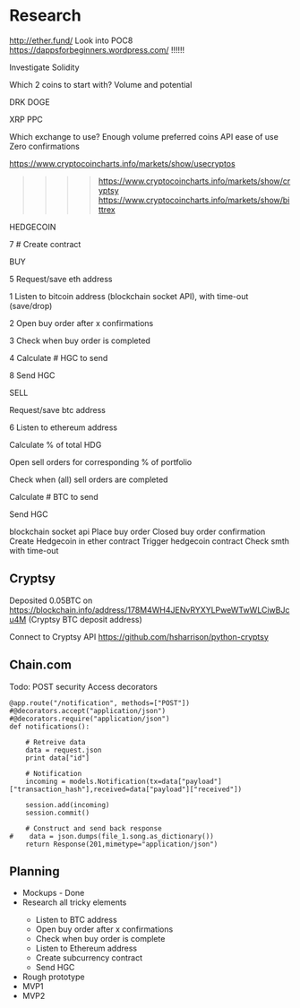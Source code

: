 <h1>Research</h1>

http://ether.fund/
Look into POC8
https://dappsforbeginners.wordpress.com/ !!!!!!

Investigate Solidity



Which 2 coins to start with?
Volume and potential

DRK
DOGE

XRP
PPC



Which exchange to use?
Enough volume preferred coins
API ease of use
Zero confirmations

https://www.cryptocoincharts.info/markets/show/usecryptos
>>>> https://www.cryptocoincharts.info/markets/show/cryptsy
https://www.cryptocoincharts.info/markets/show/bittrex



HEDGECOIN

7 # Create contract


BUY

5 Request/save eth address

1 Listen to bitcoin address (blockchain socket API), with time-out (save/drop)

2 Open buy order after x confirmations

3 Check when buy order is completed

4 Calculate # HGC to send

8 Send HGC


SELL

Request/save btc address

6 Listen to ethereum address

Calculate % of total HDG

Open sell orders for corresponding % of portfolio

Check when (all) sell orders are completed

Calculate # BTC to send

Send HGC





blockchain socket api
Place buy order
Closed buy order confirmation
Create Hedgecoin in ether contract
Trigger hedgecoin contract
Check smth with time-out



<h2>Cryptsy</h2>

Deposited 0.05BTC on https://blockchain.info/address/178M4WH4JENvRYXYLPweWTwWLCiwBJcu4M (Cryptsy BTC deposit address)

Connect to Cryptsy API
https://github.com/hsharrison/python-cryptsy


<h2>Chain.com</h2>

Todo:
POST security
Access decorators


```
@app.route("/notification", methods=["POST"])
#@decorators.accept("application/json")
#@decorators.require("application/json")
def notifications():
    
    # Retreive data
    data = request.json
    print data["id"]
    
    # Notification
    incoming = models.Notification(tx=data["payload"]["transaction_hash"],received=data["payload"]["received"])

    session.add(incoming)
    session.commit()
    
    # Construct and send back response
#    data = json.dumps(file_1.song.as_dictionary())
    return Response(201,mimetype="application/json")
```


<h2>Planning</h2>
<ul>
<li>Mockups - Done</li>
<li>Research all tricky elements</li>
<ul>
<li>Listen to BTC address</li>
<li>Open buy order after x confirmations</li>
<li>Check when buy order is complete</li>
<li>Listen to Ethereum address</li>
<li>Create subcurrency contract</li>
<li>Send HGC</li>
</ul>
<li>Rough prototype</li>
<li>MVP1</li>
<li>MVP2</li>
</ul>










